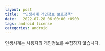 ```yaml
---
layout: post
title:  "인생시계 개인정보 보호정책"
date:   2022-07-28 06:00:00 +0900
tags: android license
categories: android
---
```

인생시계는 사용자의 개인정보를 수집하지 않습니다.